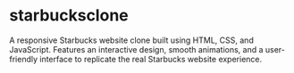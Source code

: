 # starbucksclone
A responsive Starbucks website clone built using HTML, CSS, and JavaScript. Features an interactive design, smooth animations, and a user-friendly interface to replicate the real Starbucks website experience.
